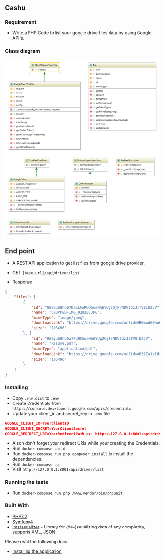 ## Cashu

### Requirement

- Write a PHP Code to list your google drive files data by using Google API's.

### Class diagram

![Class Diagram](diagram.png)

## End point
- A REST API application to get list files from google drive provider.

- GET `[base-url]/api/driver/list`
- Response 
```json
{
    "files": [
        {
            "id": "0B6mu60ho67DaLLFoRUO5ueHh6YUg2QjFrNDVtdzJzTV81U2JV",
            "name": "CROPPED-IMG_92020.JPG",
            "mimeType": "image/jpeg",
            "downloadLink": "https://drive.google.com/uc?id=0B6mud60ho67DaLsoRU5ueHhs6YUg2QjFrNDVtdzJzTV81U2JV&export=download",
            "size": "106496"
        }, {
            "id": "0B6pu60ho6aTFoRU5ueHh6YUg2QjFrNDVtdzJzTV81U2JV",
            "name": "Resume.pdf",
            "mimeType": "application/pdf",
            "downloadLink": "https://drive.google.com/uc?id=0B37Ea1sIdztZV0soiTlzNHNqN2c&export=download",
            "size": "106496"
        }
    ]
}
```

### Installing
- Copy `.env.dist` to `.env`
- Create Credentials from `https://console.developers.google.com/apis/credentials`
- Update your client_id and secret_key in `.env` file
```json
GOOGLE_CLIENT_ID=YourClientID
GOOGLE_CLIENT_SECRET=YourClientSecret
GOOGLE_REDIRECT_URI=YourRedirectPath ex: http://127.0.0.1:8001/api/driver/callback
```
- Alson don't forget your redirect URIs while your creating the Credentials.
- Run `docker-compose build`
- Run `docker-compose run php composer install` to install the dependencies.
- Run `docker-compose up`
- Visit `http://127.0.0.1:8001/api/driver/list`

### Running the tests

- Run `docker-compose run php /www/vendor/bin/phpunit`

### Built With

* [PHP7.2](http://php.net)
* [Symfony4](http://www.symfony.com) 
* [jms/serializer](https://jmsyst.com/libs/serializer) - Library for (de-)serializing data of any complexity; supports XML, JSON

Please read the following docs:
- [Installing the application](docs/install.md)
